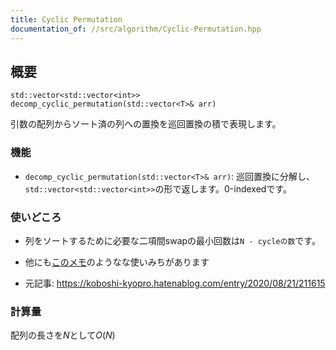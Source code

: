 ```yaml
---
title: Cyclic Permutation
documentation_of: //src/algorithm/Cyclic-Permutation.hpp
---
```


## 概要
```
std::vector<std::vector<int>> decomp_cyclic_permutation(std::vector<T>& arr)
```

引数の配列からソート済の列への置換を巡回置換の積で表現します。

### 機能
* `decomp_cyclic_permutation(std::vector<T>& arr)`: 巡回置換に分解し、`std::vector<std::vector<int>>`の形で返します。0-indexedです。

###  使いどころ
* 列をソートするために必要な二項間swapの最小回数は`N - cycleの数`です。

* 他にも[このメモ](https://scrapbox.io/zawakasupublic/%E8%AA%AD%E3%81%BF%E3%83%A1%E3%83%A2_%E7%AB%B6%E3%83%97%E3%83%ADer%E3%81%AE%E3%81%9F%E3%82%81%E3%81%AE%E7%BE%A4%E8%AB%96(swap%E3%81%A8%E9%A0%86%E5%88%97%E3%81%A8%E5%AF%BE%E7%A7%B0%E7%BE%A4))のようなな使いみちがあります

* 元記事: https://koboshi-kyopro.hatenablog.com/entry/2020/08/21/211615

### 計算量
配列の長さを$N$として$O(N)$
